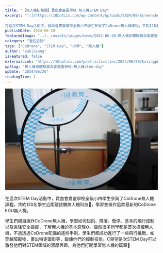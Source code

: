 ```yaml
---
title: "【無人機初體驗】寶血會嘉靈學校 無人機STEM Day"
excerpt: "![](https://10botics.com/wp-content/uploads/2024/08/Screenshot-2024-08-02-104134-1024x679.png)

在這次STEM Day活動中，寶血會嘉靈學校全級小四學生參與了CoDrone無人機課程，共約120名學生近距離接觸無人機科技🚁，學習並操作這款最新的CoDrone..."
publishDate: 2024-06-20
featuredImage: "../../assets/images/news/2024-06-20-無人機初體驗寶血會嘉靈學校-無人機stem-day/image1.png"
category: "過往活動"
tags: ["CoDrone", "STEM Day", "小學", "無人機"]
author: "sukileung"
isFeatured: false
externalLink: "https://10botics.com/past-activities/2024/06/20/kalingpb-stem-day/"
wpSlug: "無人機初體驗寶血會嘉靈學校-無人機stem-day"
wpDate: "2024/06/20"
readingTime: 1
---
```


![](../../assets/images/news/2024-06-20-無人機初體驗寶血會嘉靈學校-無人機stem-day/image2.png)

在這次STEM Day活動中，寶血會嘉靈學校全級小四學生參與了CoDrone無人機課程，共約120名學生近距離接觸無人機科技🚁，學習並操作這款最新的CoDrone EDU無人機。

學生們親自操作CoDrone無人機，學習如何起飛、降落、懸停、基本的飛行控制以及急降安全操縱，了解無人機的基本原理⚙️。雖然很多同學都是首次操控無人機，不過透過CoDrone配備的遙控手制，學生們都成功進行了一些飛行挑戰，如穿越障礙物、畫出特定圖形等，鍛煉他們的控制技能。C期望是次STEM Day可以激發他們對STEM領域的濃厚興趣，為他們打開學習無人機的篇章🛫